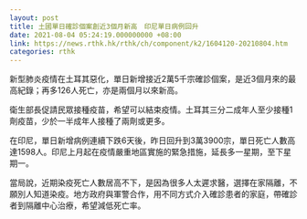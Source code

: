```yaml
---
layout: post
title: 土國單日確診個案創近3個月新高　印尼單日病例回升
date: 2021-08-04 05:24:19.000000000 +08:00
link: https://news.rthk.hk/rthk/ch/component/k2/1604120-20210804.htm
categories: rthk
---
```


新型肺炎疫情在土耳其惡化，單日新增接近2萬5千宗確診個案，是近3個月來的最高紀錄；再多126人死亡，亦是兩個月以來新高。

衛生部長促請民眾接種疫苗，希望可以結束疫情。土耳其三分二成年人至少接種1劑疫苗，少於一半成年人接種了兩劑或更多。

在印尼，單日新增病例連續下跌6天後，昨日回升到3萬3900宗，單日死亡人數高達1598人。印尼上月起在疫情嚴重地區實施的緊急措施，延長多一星期，至下星期一。

當局說，近期染疫死亡人數居高不下，是因為很多人太遲求醫，選擇在家隔離，不願別人知道染疫。地方政府與軍警合作，用不同方式介入確診患者的家庭，帶確診者到隔離中心治療，希望減低死亡率。
